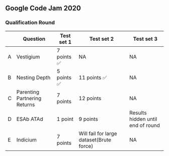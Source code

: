 ## Google Code Jam 2020

### Qualification Round

|     | Question                     | Test set 1        | Test set 2   | Test set 3 |
| --- | ---------------------------- | ----------------- | ------------- | ----------- |
| A   | Vestigium                    |  7 points ✅      |  NA            |   NA          | 
| B   | Nesting Depth                |  5 points ✅     | 11 points ✅    |   NA          |
| C   | Parenting Partnering Returns |  7 points         | 12 points        |   NA          |
| D   | ESAb ATAd                    |  1 point          | 9 points         | Results hidden until end of round            |
| E   | Indicium                     |  7 points         | Will fail for large dataset(Brute force)     |    NA         |
